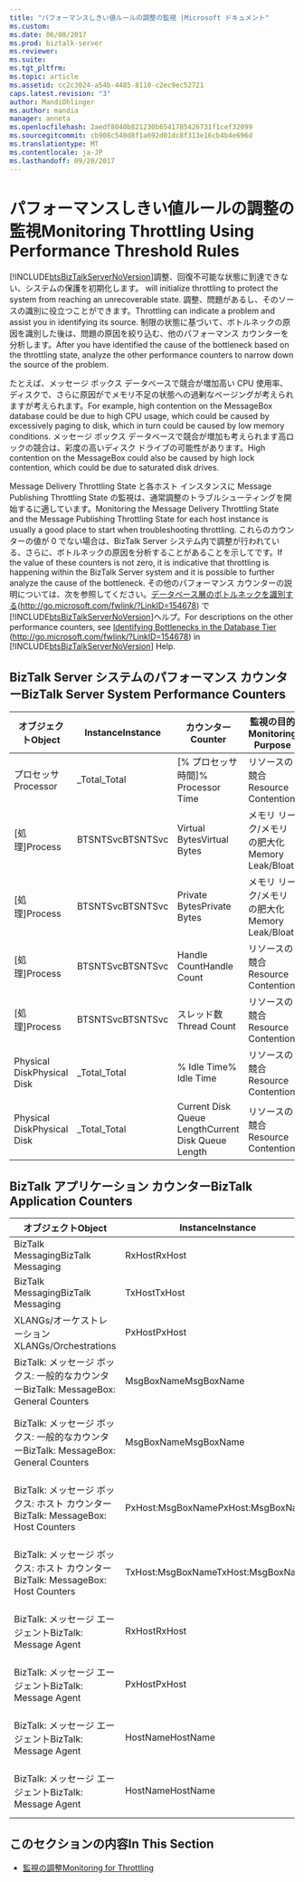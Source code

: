 ```yaml
---
title: "パフォーマンスしきい値ルールの調整の監視 |Microsoft ドキュメント"
ms.custom: 
ms.date: 06/08/2017
ms.prod: biztalk-server
ms.reviewer: 
ms.suite: 
ms.tgt_pltfrm: 
ms.topic: article
ms.assetid: cc2c3024-a54b-4485-8110-c2ec9ec52721
caps.latest.revision: "3"
author: MandiOhlinger
ms.author: mandia
manager: anneta
ms.openlocfilehash: 2aedf8040b821230b6541785426731f1cef32099
ms.sourcegitcommit: cb908c540d8f1a692d01dc8f313e16cb4b4e696d
ms.translationtype: MT
ms.contentlocale: ja-JP
ms.lasthandoff: 09/20/2017
---
```

# <a name="monitoring-throttling-using-performance-threshold-rules"></a><span data-ttu-id="e0bce-102">パフォーマンスしきい値ルールの調整の監視</span><span class="sxs-lookup"><span data-stu-id="e0bce-102">Monitoring Throttling Using Performance Threshold Rules</span></span>
[!INCLUDE[btsBizTalkServerNoVersion](../includes/btsbiztalkservernoversion-md.md)]<span data-ttu-id="e0bce-103">調整、回復不可能な状態に到達できない、システムの保護を初期化します。</span><span class="sxs-lookup"><span data-stu-id="e0bce-103"> will initialize throttling to protect the system from reaching an unrecoverable state.</span></span> <span data-ttu-id="e0bce-104">調整、問題があるし、そのソースの識別に役立つことができます。</span><span class="sxs-lookup"><span data-stu-id="e0bce-104">Throttling can indicate a problem and assist you in identifying its source.</span></span> <span data-ttu-id="e0bce-105">制限の状態に基づいて、ボトルネックの原因を識別した後は、問題の原因を絞り込む、他のパフォーマンス カウンターを分析します。</span><span class="sxs-lookup"><span data-stu-id="e0bce-105">After you have identified the cause of the bottleneck based on the throttling state, analyze the other performance counters to narrow down the source of the problem.</span></span>  
  
 <span data-ttu-id="e0bce-106">たとえば、メッセージ ボックス データベースで競合が増加高い CPU 使用率、ディスクで、さらに原因がでメモリ不足の状態への過剰なページングが考えられますが考えられます。</span><span class="sxs-lookup"><span data-stu-id="e0bce-106">For example, high contention on the MessageBox database could be due to high CPU usage, which could be caused by excessively paging to disk, which in turn could be caused by low memory conditions.</span></span> <span data-ttu-id="e0bce-107">メッセージ ボックス データベースで競合が増加も考えられます高ロックの競合は、彩度の高いディスク ドライブの可能性があります。</span><span class="sxs-lookup"><span data-stu-id="e0bce-107">High contention on the MessageBox could also be caused by high lock contention, which could be due to saturated disk drives.</span></span>  
  
 <span data-ttu-id="e0bce-108">Message Delivery Throttling State と各ホスト インスタンスに Message Publishing Throttling State の監視は、通常調整のトラブルシューティングを開始するに適しています。</span><span class="sxs-lookup"><span data-stu-id="e0bce-108">Monitoring the Message Delivery Throttling State and the Message Publishing Throttling State for each host instance is usually a good place to start when troubleshooting throttling.</span></span> <span data-ttu-id="e0bce-109">これらのカウンターの値が 0 でない場合は、BizTalk Server システム内で調整が行われている、さらに、ボトルネックの原因を分析することがあることを示してです。</span><span class="sxs-lookup"><span data-stu-id="e0bce-109">If the value of these counters is not zero, it is indicative that throttling is happening within the BizTalk Server system and it is possible to further analyze the cause of the bottleneck.</span></span> <span data-ttu-id="e0bce-110">その他のパフォーマンス カウンターの説明については、次を参照してください。[データベース層のボトルネックを識別する](http://go.microsoft.com/fwlink/?LinkID=154678)(http://go.microsoft.com/fwlink/?LinkID=154678) で[!INCLUDE[btsBizTalkServerNoVersion](../includes/btsbiztalkservernoversion-md.md)]ヘルプ。</span><span class="sxs-lookup"><span data-stu-id="e0bce-110">For descriptions on the other performance counters, see [Identifying Bottlenecks in the Database Tier](http://go.microsoft.com/fwlink/?LinkID=154678) (http://go.microsoft.com/fwlink/?LinkID=154678) in [!INCLUDE[btsBizTalkServerNoVersion](../includes/btsbiztalkservernoversion-md.md)] Help.</span></span>  
  
## <a name="biztalk-server-system-performance-counters"></a><span data-ttu-id="e0bce-111">BizTalk Server システムのパフォーマンス カウンター</span><span class="sxs-lookup"><span data-stu-id="e0bce-111">BizTalk Server System Performance Counters</span></span>  
  
|<span data-ttu-id="e0bce-112">オブジェクト</span><span class="sxs-lookup"><span data-stu-id="e0bce-112">Object</span></span>|<span data-ttu-id="e0bce-113">Instance</span><span class="sxs-lookup"><span data-stu-id="e0bce-113">Instance</span></span>|<span data-ttu-id="e0bce-114">カウンター</span><span class="sxs-lookup"><span data-stu-id="e0bce-114">Counter</span></span>|<span data-ttu-id="e0bce-115">監視の目的</span><span class="sxs-lookup"><span data-stu-id="e0bce-115">Monitoring Purpose</span></span>|  
|------------|--------------|-------------|------------------------|  
|<span data-ttu-id="e0bce-116">プロセッサ</span><span class="sxs-lookup"><span data-stu-id="e0bce-116">Processor</span></span>|<span data-ttu-id="e0bce-117">_Total</span><span class="sxs-lookup"><span data-stu-id="e0bce-117">_Total</span></span>|<span data-ttu-id="e0bce-118">[% プロセッサ時間]</span><span class="sxs-lookup"><span data-stu-id="e0bce-118">% Processor Time</span></span>|<span data-ttu-id="e0bce-119">リソースの競合</span><span class="sxs-lookup"><span data-stu-id="e0bce-119">Resource Contention</span></span>|  
|<span data-ttu-id="e0bce-120">[処理]</span><span class="sxs-lookup"><span data-stu-id="e0bce-120">Process</span></span>|<span data-ttu-id="e0bce-121">BTSNTSvc</span><span class="sxs-lookup"><span data-stu-id="e0bce-121">BTSNTSvc</span></span>|<span data-ttu-id="e0bce-122">Virtual Bytes</span><span class="sxs-lookup"><span data-stu-id="e0bce-122">Virtual Bytes</span></span>|<span data-ttu-id="e0bce-123">メモリ リーク/メモリの肥大化</span><span class="sxs-lookup"><span data-stu-id="e0bce-123">Memory Leak/Bloat</span></span>|  
|<span data-ttu-id="e0bce-124">[処理]</span><span class="sxs-lookup"><span data-stu-id="e0bce-124">Process</span></span>|<span data-ttu-id="e0bce-125">BTSNTSvc</span><span class="sxs-lookup"><span data-stu-id="e0bce-125">BTSNTSvc</span></span>|<span data-ttu-id="e0bce-126">Private Bytes</span><span class="sxs-lookup"><span data-stu-id="e0bce-126">Private Bytes</span></span>|<span data-ttu-id="e0bce-127">メモリ リーク/メモリの肥大化</span><span class="sxs-lookup"><span data-stu-id="e0bce-127">Memory Leak/Bloat</span></span>|  
|<span data-ttu-id="e0bce-128">[処理]</span><span class="sxs-lookup"><span data-stu-id="e0bce-128">Process</span></span>|<span data-ttu-id="e0bce-129">BTSNTSvc</span><span class="sxs-lookup"><span data-stu-id="e0bce-129">BTSNTSvc</span></span>|<span data-ttu-id="e0bce-130">Handle Count</span><span class="sxs-lookup"><span data-stu-id="e0bce-130">Handle Count</span></span>|<span data-ttu-id="e0bce-131">リソースの競合</span><span class="sxs-lookup"><span data-stu-id="e0bce-131">Resource Contention</span></span>|  
|<span data-ttu-id="e0bce-132">[処理]</span><span class="sxs-lookup"><span data-stu-id="e0bce-132">Process</span></span>|<span data-ttu-id="e0bce-133">BTSNTSvc</span><span class="sxs-lookup"><span data-stu-id="e0bce-133">BTSNTSvc</span></span>|<span data-ttu-id="e0bce-134">スレッド数</span><span class="sxs-lookup"><span data-stu-id="e0bce-134">Thread Count</span></span>|<span data-ttu-id="e0bce-135">リソースの競合</span><span class="sxs-lookup"><span data-stu-id="e0bce-135">Resource Contention</span></span>|  
|<span data-ttu-id="e0bce-136">Physical Disk</span><span class="sxs-lookup"><span data-stu-id="e0bce-136">Physical Disk</span></span>|<span data-ttu-id="e0bce-137">_Total</span><span class="sxs-lookup"><span data-stu-id="e0bce-137">_Total</span></span>|<span data-ttu-id="e0bce-138">% Idle Time</span><span class="sxs-lookup"><span data-stu-id="e0bce-138">% Idle Time</span></span>|<span data-ttu-id="e0bce-139">リソースの競合</span><span class="sxs-lookup"><span data-stu-id="e0bce-139">Resource Contention</span></span>|  
|<span data-ttu-id="e0bce-140">Physical Disk</span><span class="sxs-lookup"><span data-stu-id="e0bce-140">Physical Disk</span></span>|<span data-ttu-id="e0bce-141">_Total</span><span class="sxs-lookup"><span data-stu-id="e0bce-141">_Total</span></span>|<span data-ttu-id="e0bce-142">Current Disk Queue Length</span><span class="sxs-lookup"><span data-stu-id="e0bce-142">Current Disk Queue Length</span></span>|<span data-ttu-id="e0bce-143">リソースの競合</span><span class="sxs-lookup"><span data-stu-id="e0bce-143">Resource Contention</span></span>|  
  
## <a name="biztalk-application-counters"></a><span data-ttu-id="e0bce-144">BizTalk アプリケーション カウンター</span><span class="sxs-lookup"><span data-stu-id="e0bce-144">BizTalk Application Counters</span></span>  
  
|<span data-ttu-id="e0bce-145">オブジェクト</span><span class="sxs-lookup"><span data-stu-id="e0bce-145">Object</span></span>|<span data-ttu-id="e0bce-146">Instance</span><span class="sxs-lookup"><span data-stu-id="e0bce-146">Instance</span></span>|<span data-ttu-id="e0bce-147">カウンター</span><span class="sxs-lookup"><span data-stu-id="e0bce-147">Counter</span></span>|<span data-ttu-id="e0bce-148">Description</span><span class="sxs-lookup"><span data-stu-id="e0bce-148">Description</span></span>|  
|------------|--------------|-------------|-----------------|  
|<span data-ttu-id="e0bce-149">BizTalk Messaging</span><span class="sxs-lookup"><span data-stu-id="e0bce-149">BizTalk Messaging</span></span>|<span data-ttu-id="e0bce-150">RxHost</span><span class="sxs-lookup"><span data-stu-id="e0bce-150">RxHost</span></span>|<span data-ttu-id="e0bce-151">Documents Received/Sec</span><span class="sxs-lookup"><span data-stu-id="e0bce-151">Documents Received/Sec</span></span>|<span data-ttu-id="e0bce-152">受信速度</span><span class="sxs-lookup"><span data-stu-id="e0bce-152">Incoming Rate</span></span>|  
|<span data-ttu-id="e0bce-153">BizTalk Messaging</span><span class="sxs-lookup"><span data-stu-id="e0bce-153">BizTalk Messaging</span></span>|<span data-ttu-id="e0bce-154">TxHost</span><span class="sxs-lookup"><span data-stu-id="e0bce-154">TxHost</span></span>|<span data-ttu-id="e0bce-155">Documents Processed/Sec</span><span class="sxs-lookup"><span data-stu-id="e0bce-155">Documents Processed/Sec</span></span>|<span data-ttu-id="e0bce-156">送信速度</span><span class="sxs-lookup"><span data-stu-id="e0bce-156">Outgoing Rate</span></span>|  
|<span data-ttu-id="e0bce-157">XLANGs/オーケストレーション</span><span class="sxs-lookup"><span data-stu-id="e0bce-157">XLANGs/Orchestrations</span></span>|<span data-ttu-id="e0bce-158">PxHost</span><span class="sxs-lookup"><span data-stu-id="e0bce-158">PxHost</span></span>|<span data-ttu-id="e0bce-159">完了したオーケストレーションの数/秒</span><span class="sxs-lookup"><span data-stu-id="e0bce-159">Orchestrations Completed/Sec</span></span>|<span data-ttu-id="e0bce-160">処理速度</span><span class="sxs-lookup"><span data-stu-id="e0bce-160">Processing Rate</span></span>|  
|<span data-ttu-id="e0bce-161">BizTalk: メッセージ ボックス: 一般的なカウンター</span><span class="sxs-lookup"><span data-stu-id="e0bce-161">BizTalk: MessageBox: General Counters</span></span>|<span data-ttu-id="e0bce-162">MsgBoxName</span><span class="sxs-lookup"><span data-stu-id="e0bce-162">MsgBoxName</span></span>|<span data-ttu-id="e0bce-163">Spool Size</span><span class="sxs-lookup"><span data-stu-id="e0bce-163">Spool Size</span></span>|<span data-ttu-id="e0bce-164">すべてのホスト キューの合計サイズ</span><span class="sxs-lookup"><span data-stu-id="e0bce-164">Cumulative size of all Host Queues</span></span>|  
|<span data-ttu-id="e0bce-165">BizTalk: メッセージ ボックス: 一般的なカウンター</span><span class="sxs-lookup"><span data-stu-id="e0bce-165">BizTalk: MessageBox: General Counters</span></span>|<span data-ttu-id="e0bce-166">MsgBoxName</span><span class="sxs-lookup"><span data-stu-id="e0bce-166">MsgBoxName</span></span>|<span data-ttu-id="e0bce-167">Tracking Data Size</span><span class="sxs-lookup"><span data-stu-id="e0bce-167">Tracking Data Size</span></span>|<span data-ttu-id="e0bce-168">メッセージ ボックスの TrackingData テーブルのサイズ</span><span class="sxs-lookup"><span data-stu-id="e0bce-168">Size of TrackingData table on the MessageBox</span></span>|  
|<span data-ttu-id="e0bce-169">BizTalk: メッセージ ボックス: ホスト カウンター</span><span class="sxs-lookup"><span data-stu-id="e0bce-169">BizTalk: MessageBox: Host Counters</span></span>|<span data-ttu-id="e0bce-170">PxHost:MsgBoxName</span><span class="sxs-lookup"><span data-stu-id="e0bce-170">PxHost:MsgBoxName</span></span>|<span data-ttu-id="e0bce-171">Host Queue - Length</span><span class="sxs-lookup"><span data-stu-id="e0bce-171">Host Queue - Length</span></span>|<span data-ttu-id="e0bce-172">特定のホスト キューに存在するメッセージの数</span><span class="sxs-lookup"><span data-stu-id="e0bce-172">Number of messages in the specific Host Queue</span></span>|  
|<span data-ttu-id="e0bce-173">BizTalk: メッセージ ボックス: ホスト カウンター</span><span class="sxs-lookup"><span data-stu-id="e0bce-173">BizTalk: MessageBox: Host Counters</span></span>|<span data-ttu-id="e0bce-174">TxHost:MsgBoxName</span><span class="sxs-lookup"><span data-stu-id="e0bce-174">TxHost:MsgBoxName</span></span>|<span data-ttu-id="e0bce-175">Host Queue - Length</span><span class="sxs-lookup"><span data-stu-id="e0bce-175">Host Queue - Length</span></span>|<span data-ttu-id="e0bce-176">特定のホスト キューに存在するメッセージの数</span><span class="sxs-lookup"><span data-stu-id="e0bce-176">Number of messages in the specific Host Queue</span></span>|  
|<span data-ttu-id="e0bce-177">BizTalk: メッセージ エージェント</span><span class="sxs-lookup"><span data-stu-id="e0bce-177">BizTalk: Message Agent</span></span>|<span data-ttu-id="e0bce-178">RxHost</span><span class="sxs-lookup"><span data-stu-id="e0bce-178">RxHost</span></span>|<span data-ttu-id="e0bce-179">Database Size</span><span class="sxs-lookup"><span data-stu-id="e0bce-179">Database Size</span></span>|<span data-ttu-id="e0bce-180">公開 (PxHost) キューのサイズ</span><span class="sxs-lookup"><span data-stu-id="e0bce-180">Size of publishing (PxHost) Queue</span></span>|  
|<span data-ttu-id="e0bce-181">BizTalk: メッセージ エージェント</span><span class="sxs-lookup"><span data-stu-id="e0bce-181">BizTalk: Message Agent</span></span>|<span data-ttu-id="e0bce-182">PxHost</span><span class="sxs-lookup"><span data-stu-id="e0bce-182">PxHost</span></span>|<span data-ttu-id="e0bce-183">Database Size</span><span class="sxs-lookup"><span data-stu-id="e0bce-183">Database Size</span></span>|<span data-ttu-id="e0bce-184">公開 (TxHost) キューのサイズ</span><span class="sxs-lookup"><span data-stu-id="e0bce-184">Size of publishing (TxHost) Queue</span></span>|  
|<span data-ttu-id="e0bce-185">BizTalk: メッセージ エージェント</span><span class="sxs-lookup"><span data-stu-id="e0bce-185">BizTalk: Message Agent</span></span>|<span data-ttu-id="e0bce-186">HostName</span><span class="sxs-lookup"><span data-stu-id="e0bce-186">HostName</span></span>|<span data-ttu-id="e0bce-187">Message Delivery Throttling State</span><span class="sxs-lookup"><span data-stu-id="e0bce-187">Message Delivery Throttling State</span></span>|<span data-ttu-id="e0bce-188">XLANG と送信トランスポートに影響</span><span class="sxs-lookup"><span data-stu-id="e0bce-188">Affects XLANG and Outbound transports</span></span>|  
|<span data-ttu-id="e0bce-189">BizTalk: メッセージ エージェント</span><span class="sxs-lookup"><span data-stu-id="e0bce-189">BizTalk: Message Agent</span></span>|<span data-ttu-id="e0bce-190">HostName</span><span class="sxs-lookup"><span data-stu-id="e0bce-190">HostName</span></span>|<span data-ttu-id="e0bce-191">Message Publishing Throttling State</span><span class="sxs-lookup"><span data-stu-id="e0bce-191">Message Publishing Throttling State</span></span>|<span data-ttu-id="e0bce-192">XLANG と受信トランスポートに影響</span><span class="sxs-lookup"><span data-stu-id="e0bce-192">Affects XLANG and Inbound transports</span></span>|  
  
## <a name="in-this-section"></a><span data-ttu-id="e0bce-193">このセクションの内容</span><span class="sxs-lookup"><span data-stu-id="e0bce-193">In This Section</span></span>  
  
-   [<span data-ttu-id="e0bce-194">監視の調整</span><span class="sxs-lookup"><span data-stu-id="e0bce-194">Monitoring for Throttling</span></span>](../technical-guides/monitoring-for-throttling.md)
